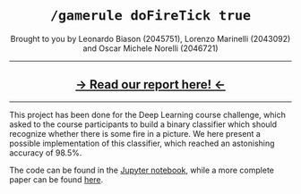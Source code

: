 <h1 align="center"><code>/gamerule doFireTick true</code></h1>

<p align="center">Brought to you by Leonardo Biason (2045751), Lorenzo Marinelli (2043092) and Oscar Michele Norelli (2046721)</p>

---

<h2 align="center"><a href="https://github.com/ElBi21/doFireTick/blob/main/article/doFireTick%20Report.pdf">→ Read our report here! ←</a></h2>

--- 

This project has been done for the Deep Learning course challenge, which asked to the course participants to build a binary classifier which should recognize whether there is some fire in a picture. We here present a possible implementation of this classifier, which reached an astonishing accuracy of $98.5\%$.

The code can be found in the [Jupyter notebook](https://github.com/ElBi21/doFireTick/blob/main/doFireTick.ipynb), while a more complete paper can be found [here](https://github.com/ElBi21/doFireTick/blob/main/article/doFireTick%20Report.pdf).